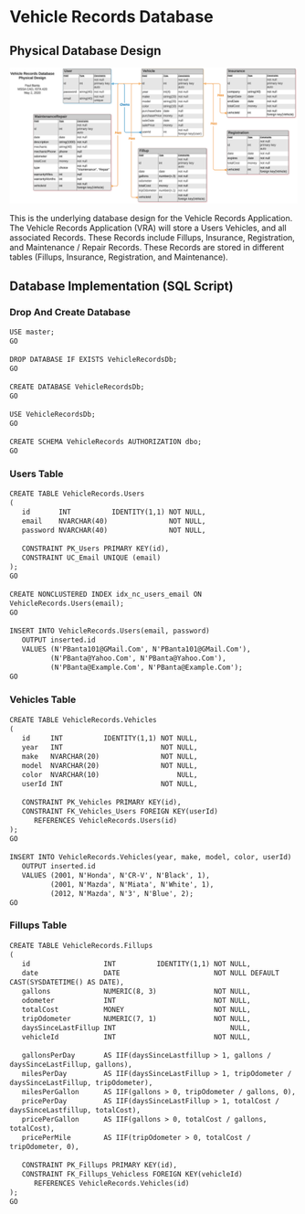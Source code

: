 # Vehicle Records Database

## Physical Database Design

![Physical Database Design](VehicleRecordsDatabase.png)

This is the underlying database design for the Vehicle Records Application.
The Vehicle Records Application (VRA) will store a Users Vehicles, and all associated Records.
These Records include Fillups, Insurance, Registration, and Maintenance / Repair Records.
These Records are stored in different tables (Fillups, Insurance, Registration, and Maintenance).

## Database Implementation (SQL Script)

### Drop And Create Database
```
USE master;
GO

DROP DATABASE IF EXISTS VehicleRecordsDb;
GO

CREATE DATABASE VehicleRecordsDb;
GO

USE VehicleRecordsDb;
GO

CREATE SCHEMA VehicleRecords AUTHORIZATION dbo;
GO
```

### Users Table
```
CREATE TABLE VehicleRecords.Users
(
   id       INT          IDENTITY(1,1) NOT NULL,
   email    NVARCHAR(40)               NOT NULL,
   password NVARCHAR(40)               NOT NULL,

   CONSTRAINT PK_Users PRIMARY KEY(id),
   CONSTRAINT UC_Email UNIQUE (email)
);
GO

CREATE NONCLUSTERED INDEX idx_nc_users_email ON VehicleRecords.Users(email);
GO

INSERT INTO VehicleRecords.Users(email, password)
   OUTPUT inserted.id
   VALUES (N'PBanta101@GMail.Com', N'PBanta101@GMail.Com'),
          (N'PBanta@Yahoo.Com', N'PBanta@Yahoo.Com'),
		  (N'PBanta@Example.Com', N'PBanta@Example.Com');
GO
```

### Vehicles Table
```
CREATE TABLE VehicleRecords.Vehicles
(
   id     INT          IDENTITY(1,1) NOT NULL,
   year   INT                        NOT NULL,
   make   NVARCHAR(20)               NOT NULL,
   model  NVARCHAR(20)               NOT NULL,
   color  NVARCHAR(10)                   NULL,
   userId INT                        NOT NULL,

   CONSTRAINT PK_Vehicles PRIMARY KEY(id),
   CONSTRAINT FK_Vehicles_Users FOREIGN KEY(userId)
      REFERENCES VehicleRecords.Users(id)
);
GO

INSERT INTO VehicleRecords.Vehicles(year, make, model, color, userId)
   OUTPUT inserted.id
   VALUES (2001, N'Honda', N'CR-V', N'Black', 1),
          (2001, N'Mazda', N'Miata', N'White', 1),
          (2012, N'Mazda', N'3', N'Blue', 2);
GO
```

### Fillups Table
```
CREATE TABLE VehicleRecords.Fillups
(
   id                  INT          IDENTITY(1,1) NOT NULL,
   date                DATE                       NOT NULL DEFAULT CAST(SYSDATETIME() AS DATE),
   gallons             NUMERIC(8, 3)              NOT NULL,
   odometer            INT                        NOT NULL,
   totalCost           MONEY                      NOT NULL,
   tripOdometer        NUMERIC(7, 1)              NOT NULL,
   daysSinceLastFillup INT                            NULL,
   vehicleId           INT                        NOT NULL,

   gallonsPerDay       AS IIF(daysSinceLastfillup > 1, gallons / daysSinceLastFillup, gallons),
   milesPerDay         AS IIF(daysSinceLastFillup > 1, tripOdometer / daysSinceLastFillup, tripOdometer),
   milesPerGallon      AS IIF(gallons > 0, tripOdometer / gallons, 0),
   pricePerDay         AS IIF(daysSinceLastFillup > 1, totalCost / daysSinceLastfillup, totalCost),
   pricePerGallon      AS IIF(gallons > 0, totalCost / gallons, totalCost),
   pricePerMile        AS IIF(tripOdometer > 0, totalCost / tripOdometer, 0),

   CONSTRAINT PK_Fillups PRIMARY KEY(id),
   CONSTRAINT FK_Fillups_Vehicless FOREIGN KEY(vehicleId)
      REFERENCES VehicleRecords.Vehicles(id)
);
GO
```




